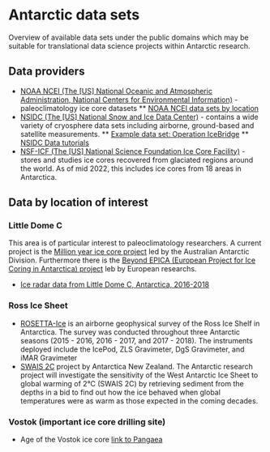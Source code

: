 # Antarctic data sets
Overview of available data sets under the public domains which may be suitable for translational data science projects within Antarctic research. 

## Data providers

* [NOAA NCEI (The [US] National Oceanic and Atmospheric Administration, National Centers for Environmental Information)](https://www.ncei.noaa.gov/products/paleoclimatology/ice-core) - paleoclimatology ice core datasets
** [NOAA NCEI data sets by location](https://www.ncei.noaa.gov/access/paleo-search/reports/location?dataTypeId=7&search=true)
* [NSIDC (The [US] National Snow and Ice Data Center)](https://nsidc.org/home) - contains a wide variety of cryosphere data sets including airborne, ground-based and satellite measurements.
** [Example data set: Operation IceBridge](https://nsidc.org/data/icebridge)
** [NSIDC Data tutorials](https://github.com/nsidc/NSIDC-Data-Tutorials)
* [NSF-ICF (The [US] National Science Foundation Ice Core Facility)](https://icecores.org/inventory) - stores and studies ice cores recovered from glaciated regions around the world. As of mid 2022, this includes ice cores from 18 areas in Antarctica.

## Data by location of interest

### Little Dome C

This area is of particular interest to paleoclimatology researchers. A current project is the [Million year ice core project](https://www.antarctica.gov.au/science/climate-processes-and-change/antarctic-palaeoclimate/million-year-ice-core/) led by the Australian Antarctic Division. Furthermore there is the [Beyond EPICA (European Project for Ice Coring in Antarctica) project](https://www.beyondepica.eu/en/) leb by European researchs.

* [Ice radar data from Little Dome C, Antarctica, 2016-2018](https://data.bas.ac.uk/metadata.php?id=GB/NERC/BAS/PDC/01623)

### Ross Ice Sheet

* [ROSETTA-Ice](https://pgg.ldeo.columbia.edu/data/rosetta-ice) is an airborne geophysical survey of the Ross Ice Shelf in Antarctica. The survey was conducted throughout three Antarctic seasons (2015 - 2016, 2016 - 2017, and 2017 - 2018). The instruments deployed include the IcePod, ZLS Gravimeter, DgS Gravimeter, and iMAR Gravimeter
* [SWAIS 2C](https://www.antarcticanz.govt.nz/media/news/drilling-into-antarcticas-past-to-see-our-future) project by Antarctica New Zealand. The Antarctic research project will investigate the sensitivity of the West Antarctic Ice Sheet to global warming of 2°C (SWAIS 2C) by retrieving sediment from the depths in a bid to find out how the ice behaved when global temperatures were as warm as those expected in the coming decades.

### Vostok (important ice core drilling site)
* Age of the Vostok ice core [link to Pangaea](https://doi.pangaea.de/10.1594/PANGAEA.55504)
